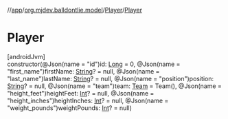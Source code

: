 //[app](../../../index.md)/[org.mjdev.balldontlie.model](../index.md)/[Player](index.md)/[Player](-player.md)

# Player

[androidJvm]\
constructor(@Json(name = &quot;id&quot;)id: [Long](https://kotlinlang.org/api/latest/jvm/stdlib/kotlin/-long/index.html) = 0, @Json(name = &quot;first_name&quot;)firstName: [String](https://kotlinlang.org/api/latest/jvm/stdlib/kotlin/-string/index.html)? = null, @Json(name = &quot;last_name&quot;)lastName: [String](https://kotlinlang.org/api/latest/jvm/stdlib/kotlin/-string/index.html)? = null, @Json(name = &quot;position&quot;)position: [String](https://kotlinlang.org/api/latest/jvm/stdlib/kotlin/-string/index.html)? = null, @Json(name = &quot;team&quot;)team: [Team](../-team/index.md) = Team(), @Json(name = &quot;height_feet&quot;)heightFeet: [Int](https://kotlinlang.org/api/latest/jvm/stdlib/kotlin/-int/index.html)? = null, @Json(name = &quot;height_inches&quot;)heightInches: [Int](https://kotlinlang.org/api/latest/jvm/stdlib/kotlin/-int/index.html)? = null, @Json(name = &quot;weight_pounds&quot;)weightPounds: [Int](https://kotlinlang.org/api/latest/jvm/stdlib/kotlin/-int/index.html)? = null)
